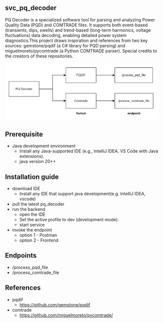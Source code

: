 ﻿## svc_pq_decoder
PQ Decoder is a specialized software tool for parsing and analyzing Power Quality Data (PQD) and COMTRADE files. It supports both event-based (transients, dips, swells) and trend-based (long-term harmonics, voltage fluctuations) data decoding, enabling detailed power system diagnostics.This project draws inspiration and references from two key sources: gemstone/pqdif (a C# library for PQD parsing) and miguelmoreto/pycomtrade (a Python COMTRADE parser). Special credits to the creators of these repositories.

![PQ Decoder Diagram](image/diagram.png)


## Prerequisite
- Java development environment
  - Install any Java-supported IDE (e.g., IntelliJ IDEA, VS Code with Java extensions).
  - java version 20++
    
## Installation guide
- download IDE 
  - Install any IDE that support java development(e.g. IntelliJ IDEA, vscode)
- pull the latest pq_decoder
- run the backend
  - open the IDE
  - Set the active profile to dev (development mode). 
  - start service
- invoke the endpoint
  - option 1 - Postman
  - option 2 - Frontend

## Endpoints
- /process_pqd_file
- /process_comtrade_file

## References
- pqdif
  - https://github.com/gemstone/pqdif
- comtrade
  - https://github.com/miguelmoreto/pycomtrade/ 

